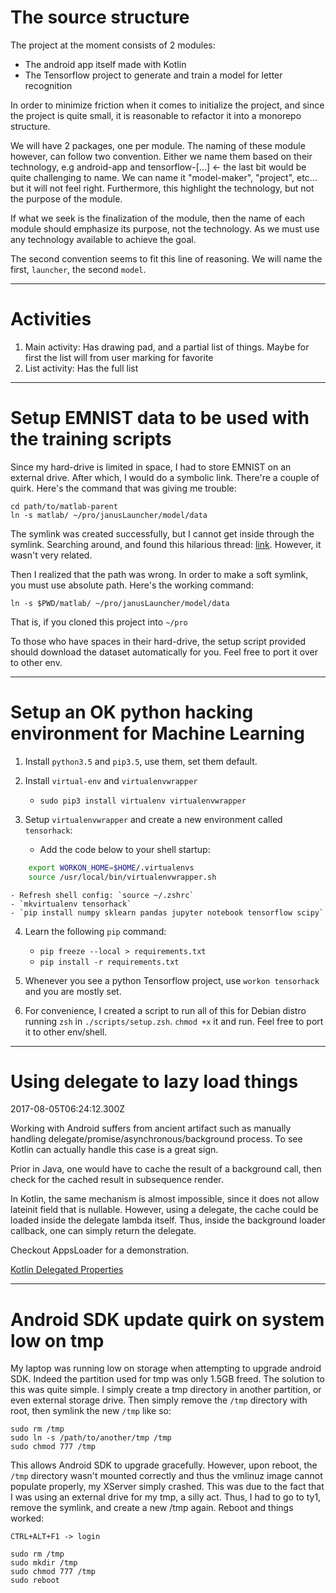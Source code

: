 # The source structure

The project at the moment consists of 2 modules:
+ The android app itself made with Kotlin
+ The Tensorflow project to generate and train a model for letter recognition

In order to minimize friction when it comes to initialize the project, and since the project is quite small, it is reasonable to refactor it into a monorepo structure.

We will have 2 packages, one per module. The naming of these module however, can follow two convention. Either we name them based on their technology, e.g android-app and tensorflow-[...] <- the last bit would be quite challenging to name. We can name it "model-maker", "project", etc... but it will not feel right. Furthermore, this highlight the technology, but not the purpose of the module.

If what we seek is the finalization of the module, then the name of each module should emphasize its purpose, not the technology. As we must use any technology available to achieve the goal.

The second convention seems to fit this line of reasoning. We will name the first, `launcher`, the second `model`.

---
# Activities

1. Main activity: Has drawing pad, and a partial list of things. Maybe for first the list will from user marking for favorite
2. List activity: Has the full list


---
# Setup EMNIST data to be used with the training scripts

Since my hard-drive is limited in space, I had to store EMNIST on an external drive. After which, I would do a symbolic link. There're a couple of quirk. Here's the command that was giving me trouble:

```
cd path/to/matlab-parent
ln -s matlab/ ~/pro/janusLauncher/model/data
```

The symlink was created successfully, but I cannot get inside through the symlink. Searching around, and found this hilarious thread: [link](http://www.linuxquestions.org/questions/linux-newbie-8/invalid-cross-device-link-731268/). However, it wasn't very related.

Then I realized that the path was wrong. In order to make a soft symlink, you must use absolute path. Here's the working command:

```
ln -s $PWD/matlab/ ~/pro/janusLauncher/model/data
```

That is, if you cloned this project into `~/pro`

To those who have spaces in their hard-drive, the setup script provided should download the dataset automatically for you. Feel free to port it over to other env.

---
# Setup an OK python hacking environment for Machine Learning

1. Install `python3.5` and `pip3.5`, use them, set them default.

2. Install `virtual-env` and `virtualenvwrapper`
	- `sudo pip3 install virtualenv virtualenvwrapper`

3. Setup `virtualenvwrapper` and create a new environment called `tensorhack`:
	- Add the code below to your shell startup:
```sh
	export WORKON_HOME=$HOME/.virtualenvs
	source /usr/local/bin/virtualenvwrapper.sh
```
	- Refresh shell config: `source ~/.zshrc`
	- `mkvirtualenv tensorhack`
	- `pip install numpy sklearn pandas jupyter notebook tensorflow scipy`

4. Learn the following `pip` command:
	- `pip freeze --local > requirements.txt`
	- `pip install -r requirements.txt`

5. Whenever you see a python Tensorflow project, use `workon tensorhack` and you are mostly set.

6. For convenience, I created a script to run all of this for Debian distro running `zsh` in `./scripts/setup.zsh`. `chmod +x` it and run. Feel free to port it to other env/shell.

---

# Using delegate to lazy load things
2017-08-05T06:24:12.300Z

Working with Android suffers from ancient artifact such as manually handling delegate/promise/asynchronous/background process. To see Kotlin can actually handle this case is a great sign.

Prior in Java, one would have to cache the result of a background call, then check for the cached result in subsequence render.

In Kotlin, the same mechanism is almost impossible, since it does not allow lateinit field that is nullable. However, using a delegate, the cache could be loaded inside the delegate lambda itself. Thus, inside the background loader callback, one can simply return the delegate.

Checkout AppsLoader for a demonstration.

[Kotlin Delegated Properties](https://kotlinlang.org/docs/reference/delegated-properties.html)

---

# Android SDK update quirk on system low on tmp

My laptop was running low on storage when attempting to upgrade android SDK. Indeed the partition used for tmp was only 1.5GB freed. The solution to this was quite simple. I simply create a tmp directory in another partition, or even external storage drive. Then simply remove the `/tmp` directory with root, then symlink the new `/tmp` like so:

```
sudo rm /tmp
sudo ln -s /path/to/another/tmp /tmp
sudo chmod 777 /tmp
```

This allows Android SDK to upgrade gracefully. However, upon reboot, the `/tmp` directory wasn't mounted correctly and thus the vmlinuz image cannot populate properly, my XServer simply crashed. This was due to the fact that I was using an external drive for my tmp, a silly act. Thus, I had to go to ty1, remove the symlink, and create a new /tmp again. Reboot and things worked:

```
CTRL+ALT+F1 -> login

sudo rm /tmp
sudo mkdir /tmp
sudo chmod 777 /tmp
sudo reboot
```
